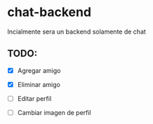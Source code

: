 # chat-backend

Incialmente sera un backend solamente de chat

## TODO:

 - [x] Agregar amigo
 - [x] Eliminar amigo
 - [ ] Editar perfil
 - [ ] Cambiar imagen de perfil

 